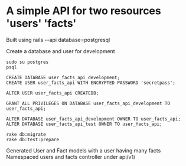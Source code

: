 # A simple API for two resources 'users' 'facts'

Built using rails --api database=postgresql

Create a database and user for development
```
sudo su postgres
psql
```

```
CREATE DATABASE user_facts_api_development;
CREATE USER user_facts_api WITH ENCRYPTED PASSWORD 'secretpass';

ALTER USER user_facts_api CREATEDB;

GRANT ALL PRIVILEGES ON DATABASE user_facts_api_development TO user_facts_api;

ALTER DATABASE user_facts_api_development OWNER TO user_facts_api;
ALTER DATABASE user_facts_api_test OWNER TO user_facts_api;
```
```
rake db:migrate
rake db:test:prepare
```
Generated User and Fact models with a user having many facts
Namespaced users and facts controller under api/v1/


